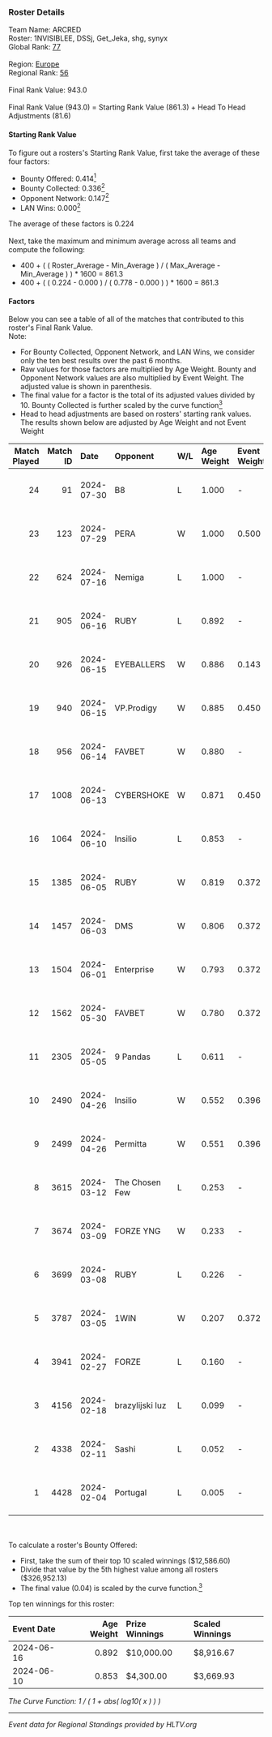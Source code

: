 ### Roster Details<br />
Team Name: ARCRED<br />
Roster: 1NVISIBLEE, DSSj, Get_Jeka, shg, synyx<br />
Global Rank: [77](../standings_global.md)<br />
<br />
Region: [Europe]( ../standings_europe.md)<br />
Regional Rank: [56]( ../standings_europe.md)<br />
<br />
Final Rank Value:  943.0<br />
<br />
Final Rank Value (943.0) = Starting Rank Value (861.3) + Head To Head Adjustments (81.6)<br />

#### Starting Rank Value<br />
To figure out a rosters's Starting Rank Value, first take the average of these four factors:<br />
- Bounty Offered: 0.414[<sup>1</sup>](#table2)
- Bounty Collected: 0.336[<sup>2</sup>](#table1)
- Opponent Network: 0.147[<sup>2</sup>](#table1)
- LAN Wins: 0.000[<sup>2</sup>](#table1)

The average of these factors is 0.224<br />
<br />
Next, take the maximum and minimum average across all teams and compute the following:<br />
- 400 + ( ( Roster_Average - Min_Average ) / ( Max_Average - Min_Average ) ) * 1600 = 861.3
- 400 + ( ( 0.224 - 0.000 ) / ( 0.778 - 0.000 ) ) * 1600 = 861.3


#### Factors<br />
Below you can see a table of all of the matches that contributed to this roster's Final Rank Value.<br />
Note:<br />

- For Bounty Collected, Opponent Network, and LAN Wins, we consider only the ten best results over the past 6 months.
- Raw values for those factors are multiplied by Age Weight. Bounty and Opponent Network values are also multiplied by Event Weight. The adjusted value is shown in parenthesis.
- The final value for a factor is the total of its adjusted values divided by 10. Bounty Collected is further scaled by the curve function[<sup>3</sup>](#curveFunction)
- Head to head adjustments are based on rosters' starting rank values. The results shown below are adjusted by Age Weight and not Event Weight
<span id="table1"></span><br />


| Match Played | Match ID | Date       | Opponent        | W/L | Age Weight | Event Weight | Bounty Collected | Opponent Network | LAN Wins  | H2H Adj. | Roster                                 |
| -: | -: | :- | :- | :- | :- | :- | :- | :- | :- | -: | :- |
|           24 |       91 | 2024-07-30 | B8              | L   | 1.000      | -            | -                | -                | -         |    -7.86 | 1NVISIBLEE, DSSj, Get_Jeka, shg, synyx |
|           23 |      123 | 2024-07-29 | PERA            | W   | 1.000      | 0.500        | 0.048 (0.024)    | 0.452 (0.226)    | 0 (0.000) |    16.67 | 1NVISIBLEE, DSSj, Get_Jeka, shg, synyx |
|           22 |      624 | 2024-07-16 | Nemiga          | L   | 1.000      | -            | -                | -                | -         |    -6.76 | 1NVISIBLEE, DSSj, Get_Jeka, shg, synyx |
|           21 |      905 | 2024-06-16 | RUBY            | L   | 0.892      | -            | -                | -                | -         |   -16.15 | 1NVISIBLEE, DSSj, Get_Jeka, shg, synyx |
|           20 |      926 | 2024-06-15 | EYEBALLERS      | W   | 0.886      | 0.143        | -                | 0.512 (0.065)    | 0 (0.000) |    11.55 | 1NVISIBLEE, DSSj, Get_Jeka, shg, synyx |
|           19 |      940 | 2024-06-15 | VP.Prodigy      | W   | 0.885      | 0.450        | 0.026 (0.010)    | 0.405 (0.161)    | 0 (0.000) |    12.53 | 1NVISIBLEE, DSSj, Get_Jeka, shg, synyx |
|           18 |      956 | 2024-06-14 | FAVBET          | W   | 0.880      | -            | -                | -                | 0 (0.000) |    10.67 | 1NVISIBLEE, DSSj, Get_Jeka, shg, synyx |
|           17 |     1008 | 2024-06-13 | CYBERSHOKE      | W   | 0.871      | 0.450        | 0.040 (0.016)    | 0.348 (0.137)    | 0 (0.000) |    12.79 | 1NVISIBLEE, DSSj, Get_Jeka, shg, synyx |
|           16 |     1064 | 2024-06-10 | Insilio         | L   | 0.853      | -            | -                | -                | -         |   -10.89 | 1NVISIBLEE, DSSj, Get_Jeka, shg, synyx |
|           15 |     1385 | 2024-06-05 | RUBY            | W   | 0.819      | 0.372        | 0.097 (0.029)    | 0.544 (0.166)    | 0 (0.000) |    13.70 | 1NVISIBLEE, DSSj, Get_Jeka, shg, synyx |
|           14 |     1457 | 2024-06-03 | DMS             | W   | 0.806      | 0.372        | 0.003 (0.001)    | 0.447 (0.134)    | 0 (0.000) |    15.82 | 1NVISIBLEE, DSSj, Get_Jeka, shg, synyx |
|           13 |     1504 | 2024-06-01 | Enterprise      | W   | 0.793      | 0.372        | 0.040 (0.012)    | 0.622 (0.184)    | 0 (0.000) |    13.54 | 1NVISIBLEE, DSSj, Get_Jeka, shg, synyx |
|           12 |     1562 | 2024-05-30 | FAVBET          | W   | 0.780      | 0.372        | 0.003 (0.001)    | 0.343 (0.100)    | 0 (0.000) |     9.83 | 1NVISIBLEE, DSSj, Get_Jeka, shg, synyx |
|           11 |     2305 | 2024-05-05 | 9 Pandas        | L   | 0.611      | -            | -                | -                | -         |    -6.30 | 1NVISIBLEE, DSSj, Get_Jeka, shg, synyx |
|           10 |     2490 | 2024-04-26 | Insilio         | W   | 0.552      | 0.396        | 0.023 (0.005)    | 0.554 (0.121)    | 0 (0.000) |    10.25 | 1NVISIBLEE, DSSj, Get_Jeka, shg, synyx |
|            9 |     2499 | 2024-04-26 | Permitta        | W   | 0.551      | 0.396        | 0.024 (0.005)    | 0.801 (0.175)    | -         |    11.09 | 1NVISIBLEE, DSSj, Get_Jeka, shg, synyx |
|            8 |     3615 | 2024-03-12 | The Chosen Few  | L   | 0.253      | -            | -                | -                | -         |    -5.79 | 1NVISIBLEE, DSSj, Get_Jeka, shg, synyx |
|            7 |     3674 | 2024-03-09 | FORZE YNG       | W   | 0.233      | -            | -                | -                | -         |     0.52 | 1NVISIBLEE, DSSj, Get_Jeka, shg, synyx |
|            6 |     3699 | 2024-03-08 | RUBY            | L   | 0.226      | -            | -                | -                | -         |    -2.76 | 1NVISIBLEE, DSSj, Get_Jeka, shg, synyx |
|            5 |     3787 | 2024-03-05 | 1WIN            | W   | 0.207      | 0.372        | 0.027 (0.002)    | -                | -         |     3.59 | 1NVISIBLEE, DSSj, Get_Jeka, shg, synyx |
|            4 |     3941 | 2024-02-27 | FORZE           | L   | 0.160      | -            | -                | -                | -         |    -2.25 | 1NVISIBLEE, DSSj, Get_Jeka, shg, synyx |
|            3 |     4156 | 2024-02-18 | brazylijski luz | L   | 0.099      | -            | -                | -                | -         |    -1.80 | 1NVISIBLEE, DSSj, Get_Jeka, shg, synyx |
|            2 |     4338 | 2024-02-11 | Sashi           | L   | 0.052      | -            | -                | -                | -         |    -0.25 | 1NVISIBLEE, DSSj, Get_Jeka, shg, synyx |
|            1 |     4428 | 2024-02-04 | Portugal        | L   | 0.005      | -            | -                | -                | -         |    -0.11 | 1NVISIBLEE, DSSj, Get_Jeka, shg, synyx |

<br />
<span id="table2"></span><br />
To calculate a roster's Bounty Offered:<br />

- First, take the sum of their top 10 scaled winnings ($12,586.60)
- Divide that value by the 5th highest value among all rosters ($326,952.13)
- The final value (0.04) is scaled by the curve function.[<sup>3</sup>](#curveFunction)

Top ten winnings for this roster:<br />

| Event Date | Age Weight | Prize Winnings | Scaled Winnings |
| :- | -: | :- | :- |
| 2024-06-16 |      0.892 | $10,000.00     | $8,916.67       |
| 2024-06-10 |      0.853 | $4,300.00      | $3,669.93       |


<span id="curveFunction"></span>_The Curve Function: 1 / ( 1 + abs( log10( x ) ) )_<br />

---
_Event data for Regional Standings provided by HLTV.org_<br />
